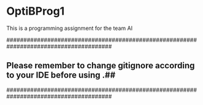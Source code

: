 # OptiBProg1

This is a programming assignment for the team AI

#######################################################################################
## Please remember to change gitignore according to your IDE before using <git push>.##
#######################################################################################
